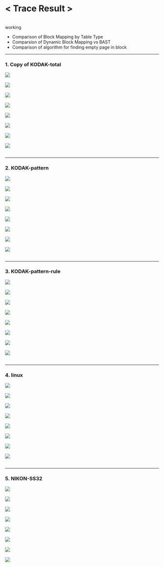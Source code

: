 <h1><strong>< Trace Result ></strong></h1><br>
 working
  
  
  
  
- Comparison of Block Mapping by Table Type
- Comparsion of Dynamic Block Mapping vs BAST
- Comparison of algorithm for finding empty page in block

---

<h3><strong>1. Copy of KODAK-total</strong></h3>

<img src="/Trace Result/Block Mapping/Static Table/copy of kodak-total (static block mapping, trace per block).png"><br></br>
<img src="/Trace Result/Block Mapping/Static Table/copy of kodak-total (static block mapping, trace per page).png"><br></br>
<img src="/Trace Result/Block Mapping/Dynamic Table/copy of kodak-total (dynamic block mapping, Trace per block).png"><br></br>
<img src="/Trace Result/Block Mapping/Dynamic Table/copy of kodak-total (dynamic block mapping, Trace per page).png"><br></br>
<img src="/Trace Result/Hybrid Mapping (BAST)/Dynamic Table/Sequential Search for finding empty page in block/copy of kodak-total (bast, Trace per block).png"><br></br>
<img src="/Trace Result/Hybrid Mapping (BAST)/Dynamic Table/Sequential Search for finding empty page in block/copy of kodak-total (bast, Trace per page).png"><br></br>
<img src="/Trace Result/Hybrid Mapping (BAST)/Dynamic Table/Binary Search for finding empty page in block/copy of kodak-total (bast, Trace per block).png"><br></br>
<img src="/Trace Result/Hybrid Mapping (BAST)/Dynamic Table/Binary Search for finding empty page in block/copy of kodak-total (bast, Trace per page).png"><br></br>

---

<h3><strong>2. KODAK-pattern</strong></h3>

<img src="/Trace Result/Block Mapping/Static Table/kodak-pattern (static block mapping, trace per block).png"><br></br>
<img src="/Trace Result/Block Mapping/Static Table/kodak-pattern (static block mapping, trace per page).png"><br></br>
<img src="/Trace Result/Block Mapping/Dynamic Table/kodak-pattern (dynamic block mapping, Trace per block).png"><br></br>
<img src="/Trace Result/Block Mapping/Dynamic Table/kodak-pattern (dynamic block mapping, Trace per page).png"><br></br>
<img src="/Trace Result/Hybrid Mapping (BAST)/Dynamic Table/Sequential Search for finding empty page in block/kodak-pattern (bast, Trace per block).png"><br></br>
<img src="/Trace Result/Hybrid Mapping (BAST)/Dynamic Table/Sequential Search for finding empty page in block/kodak-pattern (bast, Trace per page).png"><br></br>
<img src="/Trace Result/Hybrid Mapping (BAST)/Dynamic Table/Binary Search for finding empty page in block/kodak-pattern (bast, Trace per block).png"><br></br>
<img src="/Trace Result/Hybrid Mapping (BAST)/Dynamic Table/Binary Search for finding empty page in block/kodak-pattern (bast, Trace per page).png"><br></br>

---

<h3><strong>3. KODAK-pattern-rule</strong></h3>

<img src="/Trace Result/Block Mapping/Static Table/kodak-pattern-rule (static block mapping, trace per block).png"><br></br>
<img src="/Trace Result/Block Mapping/Static Table/kodak-pattern-rule (static block mapping, trace per page).png"><br></br>
<img src="/Trace Result/Block Mapping/Dynamic Table/kodak-pattern-rule (dynamic block mapping, Trace per block).png"><br></br>
<img src="/Trace Result/Block Mapping/Dynamic Table/kodak-pattern-rule (dynamic block mapping, Trace per page).png"><br></br>
<img src="/Trace Result/Hybrid Mapping (BAST)/Dynamic Table/Sequential Search for finding empty page in block/kodak-pattern-rule (bast, Trace per block).png"><br></br>
<img src="/Trace Result/Hybrid Mapping (BAST)/Dynamic Table/Sequential Search for finding empty page in block/kodak-pattern-rule (bast, Trace per page).png"><br></br>
<img src="/Trace Result/Hybrid Mapping (BAST)/Dynamic Table/Binary Search for finding empty page in block/kodak-pattern-rule (bast, Trace per block).png"><br></br>
<img src="/Trace Result/Hybrid Mapping (BAST)/Dynamic Table/Binary Search for finding empty page in block/kodak-pattern-rule (bast, Trace per page).png"><br></br>

---

<h3><strong>4. linux</strong></h3>

<img src="/Trace Result/Block Mapping/Static Table/linux (static block mapping, trace per block).png"><br></br>
<img src="/Trace Result/Block Mapping/Static Table/linux (static block mapping, trace per page).png"><br></br>
<img src="/Trace Result/Block Mapping/Static Table/linux (dynamic block mapping, Trace per block).png"><br></br>
<img src="/Trace Result/Block Mapping/Static Table/linux (dynamic block mapping, Trace per page).png"><br></br>
<img src="/Trace Result/Hybrid Mapping (BAST)/Dynamic Table/Sequential Search for finding empty page in block/linux (bast, Trace per block).png"><br></br>
<img src="/Trace Result/Hybrid Mapping (BAST)/Dynamic Table/Sequential Search for finding empty page in block/linux (bast, Trace per page).png"><br></br>
<img src="/Trace Result/Hybrid Mapping (BAST)/Dynamic Table/Binary Search for finding empty page in block/linux (bast, Trace per block).png"><br></br>
<img src="/Trace Result/Hybrid Mapping (BAST)/Dynamic Table/Binary Search for finding empty page in block/linux (bast, Trace per page).png"><br></br>

---

<h3><strong>5. NIKON-SS32</strong></h3>

<img src="/Trace Result/Block Mapping/Static Table/nikon-ss32 (static block mapping, trace per block).png"><br></br>
<img src="/Trace Result/Block Mapping/Static Table/nikon-ss32 (static block mapping, trace per page).png"><br></br>
<img src="/Trace Result/Block Mapping/Static Table/nikon-ss32 (dynamic block mapping, Trace per block).png"><br></br>
<img src="/Trace Result/Block Mapping/Static Table/nikon-ss32 (dynamic block mapping, Trace per page).png"><br></br>
<img src="/Trace Result/Hybrid Mapping (BAST)/Dynamic Table/Sequential Search for finding empty page in block/nikon-ss32 (bast, Trace per block).png"><br></br>
<img src="/Trace Result/Hybrid Mapping (BAST)/Dynamic Table/Sequential Search for finding empty page in block/nikon-ss32 (bast, Trace per page).png"><br></br>
<img src="/Trace Result/Hybrid Mapping (BAST)/Dynamic Table/Binary Search for finding empty page in block/nikon-ss32 (bast, Trace per block).png"><br></br>
<img src="/Trace Result/Hybrid Mapping (BAST)/Dynamic Table/Binary Search for finding empty page in block/nikon-ss32 (bast, Trace per page).png"><br></br>
